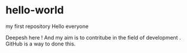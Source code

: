 # hello-world
my first repository
Hello everyone

Deepesh here ! And my aim is to contritube in the field of development .
GitHub is a way to done this.
